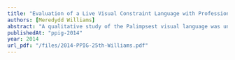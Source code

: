 ```yaml
---
title: "Evaluation of a Live Visual Constraint Language with Professional Artists"
authors: [Meredydd Williams]
abstract: "A qualitative study of the Palimpsest visual language was undertaken to understand how it would be best used by professional visual artists. Previous work found that individuals with high levels of self-efficacy in both the visual arts and computer use are able to use Palimpsest most effectively. An extension to champagne prototyping was used to study whether visual artists find the language more engaging when their own artworks are being used, and when within their own professional environment. It was found that individuals indeed find most utility in the system when manipulating works similar to their artistic style, and approach tasks differently within their own studios. This offers future opportunities for undertaking studies of professional environments."
publishedAt: "ppig-2014"
year: 2014
url_pdf: "/files/2014-PPIG-25th-Williams.pdf"
---
```

